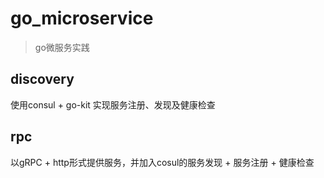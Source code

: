 # go_microservice

> go微服务实践

## discovery

使用consul + go-kit 实现服务注册、发现及健康检查

## rpc

以gRPC + http形式提供服务，并加入cosul的服务发现 + 服务注册 + 健康检查
